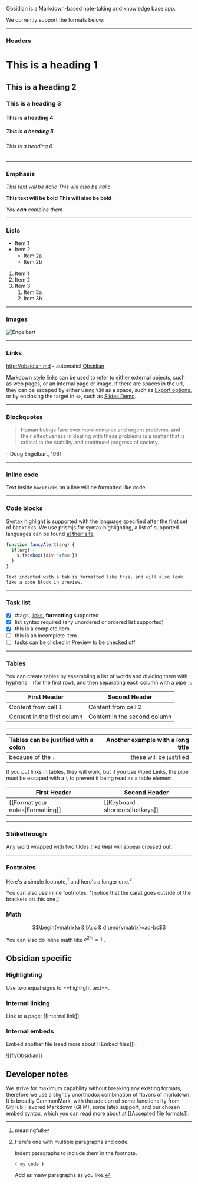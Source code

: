 Obsidian is a Markdown-based note-taking and knowledge base app. 

We currently support the formats below:

---

### Headers

# This is a heading 1
## This is a heading 2
### This is a heading 3 
#### This is a heading 4
##### This is a heading 5
###### This is a heading 6

---

### Emphasis

*This text will be italic*
_This will also be italic_

**This text will be bold**
__This will also be bold__

_You **can** combine them_

---

### Lists

- Item 1
- Item 2
  - Item 2a
  - Item 2b

1. Item 1
1. Item 2
1. Item 3
   1. Item 3a
   1. Item 3b

--- 

### Images

![Engelbart](https://history-computer.com/ModernComputer/Basis/images/Engelbart.jpg)

---

### Links

http://obsidian.md - automatic!
[Obsidian](http://obsidian.md)

Markdown style links can be used to refer to either external objects, such as web pages, or an internal page or image. If there are spaces in the url, they can be escaped by either using `%20` as a space, such as [Export options](Pasted%20image), or by enclosing the target in `<>`, such as [Slides Demo](<Slides Demo>).

---

### Blockquotes

> Human beings face ever more complex and urgent problems, and their effectiveness in dealing with these problems is a matter that is critical to the stability and continued progress of society.

\- Doug Engelbart, 1961

---

### Inline code

Text inside `backticks` on a line will be formatted like code. 


---

### Code blocks

Syntax highlight is supported with the language specified after the first set of backticks. We use prismjs for syntax highlighting, a list of supported languages can be found [at their site](https://prismjs.com/#supported-languages)

```js
function fancyAlert(arg) {
  if(arg) {
    $.facebox({div:'#foo'})
  }
}
```
    
    Text indented with a tab is formatted like this, and will also look like a code block in preview. 
    
---

### Task list

- [x] #tags, [links](), **formatting** supported
- [x] list syntax required (any unordered or ordered list supported)
- [x] this is a complete item
- [ ] this is an incomplete item
- [ ] tasks can be clicked in Preview to be checked off

---

### Tables

You can create tables by assembling a list of words and dividing them with hyphens `-` (for the first row), and then separating each column with a pipe `|`:

First Header | Second Header
------------ | ------------
Content from cell 1 | Content from cell 2
Content in the first column | Content in the second column

---

Tables can be justified with a colon | Another example with a long title
:----------------|-------------:
because of the `:` | these will be justified

If you put links in tables, they will work, but if you use Piped Links, the pipe must be escaped with a `\` to prevent it being read as a table element.

First Header | Second Header
------------ | ------------
[[Format your notes\|Formatting]]	|  [[Keyboard shortcuts\|hotkeys]]	

---

### Strikethrough

Any word wrapped with two tildes (like ~~this~~) will appear crossed out.

---

### Footnotes

Here's a simple footnote,[^1] and here's a longer one.[^bignote]

[^1]: meaningful!

[^bignote]: Here's one with multiple paragraphs and code.

    Indent paragraphs to include them in the footnote.

    `{ my code }`

    Add as many paragraphs as you like.

You can also use inline footnotes. ^[notice that the carat goes outside of the brackets on this one.]

### Math
$$\begin{vmatrix}a & b\\
c & d
\end{vmatrix}=ad-bc$$

You can also do inline math like $e^{2i\pi} = 1$ .

## Obsidian specific

### Highlighting

Use two equal signs to ==highlight text==.

### Internal linking

Link to a page: [[Internal link]].

### Internal embeds

Embed another file (read more about [[Embed files]]).

![[fr/Obsidian]]


## Developer notes

We strive for maximum capability without breaking any existing formats, therefore we use a slightly unorthodox combination of flavors of markdown. It is broadly CommonMark, with the addition of some functionality from GitHub Flavored Markdown (GFM), some latex support, and our chosen embed syntax, which you can read more about at [[Accepted file formats]].
